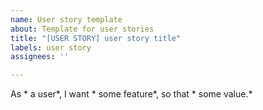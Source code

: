 ```yaml
---
name: User story template
about: Template for user stories
title: "[USER STORY] user story title"
labels: user story
assignees: ''

---
```


As * a user*, I want * some feature*, so that * some value.*
